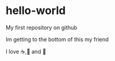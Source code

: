 # hello-world
My first repository on github

Im getting to the bottom of this my friend

I love ☕,🍕 and 💃

